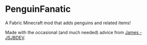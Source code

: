 # PenguinFanatic
A Fabric Minecraft mod that adds penguins and related items!

Made with the occasional (and much needed) advice from [James - JSJBDEV](https://github.com/JSJBDEV).
